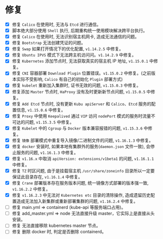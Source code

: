 # 修复

- [x] 修复 `Calico` 在使用时, 无法与 `Etcd` 进行通信。
- [x] 脚本绝大部分使用 `Shell` 执行, 后期重构统一使用模块解决跨平台执行。
- [x] 修复 `Calico` 在使用时, 无法识别宿主机网卡, 造成无法通信的问题。
- [x] 修复 `Bootstrap` 无法创建凭证的问题。
- [x] 修复 `Swap` 如果打开情况下的优化配置, `v1.14.2.5` 中修复。
- [x] 修复 `Ubuntu IPVS` 模式下无法跨主机访问问。`v1.14.2.9` 中修复。
- [x] 修复 `Kubernetes` 添加节点时, 无法获取真实的宿主机 IP 地址, `v1.15.0.1` 中修复。
- [x] 修复 `CNI` 容器部署 `Download Plugin` 位置错误。`v1.15.0.2` 中修复。(之前版本实际不受影响, `Calico` 有自己的初始化 `Plugin` 部署方式) 
- [x] 修复 `kubelet` 重新加入集群时, 证书无效的问题, `v1.15.0.3` 中修复。
- [x] 修复添加 `Master` 节点时, `HaProxy` 没有及时更新新节点问题, `v1.15.0.5` 中修复。
- [x] 修复 `Add Etcd` 节点时, 没有更新 `Kubu apiServer` 和 `Calico`、`Etcd` 服务的配置信息, `v1.15.0.6` 中修复。
- [x] 修复 `Proxy` 中使用 `Keepalived` 通过 `VIP` 访问 `nodePort` 模式的服务时流量不可达的问题, `v1.15.3.5` 中修复。
- [x] 修复 `Kubelet` 中的 `Cgroup` 与 `Docker` 版本兼容报错的问题, `v1.15.3.6` 中修复。
- [x] 修复 `镜像` 部署模式中重复导入镜像/二进制文件的问题, `v1.16.1.3` 中修复。
- [x] 修复 `docker` 安装时, 如果本地有集群外的服务(`daemon.json` 文件一致), 会停止服务的问题, `v1.16.1.3` 中修复。
- [x] 修复 `v1.16.x` 中取消 `apiVersion: extensions/v1beta1`  的问题, `v1.16.1.1` 中修复。
- [x] 修复 `TZ` 时区问题, 由于是挂载宿主机 `/usr/share/zoneinfo` 目录所以一定要保证此目录存在, `v1.16.1.4` 中修复。
- [x] 修复 `Crane` 部署版本存在服务版本问题, 统一镜像方式部署的版本强一致, `v1.16.2.2` 中修复。
- [x] 修复 `v1.16.2.3` 中无法对 `Kubernetes etc` 目录的清除操作, 造成遗留历史配置造成无法加入新集群或重新部署集群的问题, `v1.16.2.4` 中修复。
- [ ] 修复 main.yml => containerd (kube-api 等服务端口占用)。
- [ ] 修复 add_master.yml => node 无法直接升级 master，它实际上是直接从头安装。
- [ ] 修复 无法直接移除 kubernetes master 节点。
- [ ] 修复 删除 docker 时, 判定是否删除 containerd。